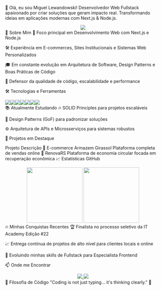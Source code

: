 👋 Olá, eu sou Miguel Lewandowski!
Desenvolvedor Web Fullstack apaixonado por criar soluções que geram impacto real.
Transformando ideias em aplicações modernas com Next.js & Node.js.

<div align="center"> <img src="https://capsule-render.vercel.app/api?type=waving&color=0A192F&height=200&section=header&text=Miguel%20Lewandowski&fontSize=40&fontColor=FFFFFF" /> </div>
🚀 Sobre Mim
🎯 Foco principal em Desenvolvimento Web com Next.js e Node.js

🛠️ Experiência em E-commerces, Sites Institucionais e Sistemas Web Personalizados

🎓 Em constante evolução em Arquitetura de Software, Design Patterns e Boas Práticas de Código

🧠 Defensor da qualidade de código, escalabilidade e performance

🛠️ Tecnologias e Ferramentas
<div align="center" style="display: flex; flex-wrap: wrap;"> <img src="https://img.shields.io/badge/React-0A192F?style=for-the-badge&logo=react&logoColor=61DAFB" /> <img src="https://img.shields.io/badge/Next.js-0A192F?style=for-the-badge&logo=nextdotjs&logoColor=64FFDA" /> <img src="https://img.shields.io/badge/Node.js-0A192F?style=for-the-badge&logo=nodedotjs&logoColor=64FFDA" /> <img src="https://img.shields.io/badge/TailwindCSS-0A192F?style=for-the-badge&logo=tailwind-css&logoColor=64FFDA" /> <img src="https://img.shields.io/badge/MySQL-0A192F?style=for-the-badge&logo=mysql&logoColor=64FFDA" /> <img src="https://img.shields.io/badge/Figma-0A192F?style=for-the-badge&logo=figma&logoColor=64FFDA" /> <img src="https://img.shields.io/badge/Vercel-0A192F?style=for-the-badge&logo=vercel&logoColor=64FFDA" /> </div>
📚 Atualmente Estudando
🔥 SOLID Principles para projetos escaláveis

📐 Design Patterns (GoF) para padronizar soluções

⚙️ Arquitetura de APIs e Microsserviços para sistemas robustos

🌟 Projetos em Destaque

Projeto	Descrição
🧠 E-commerce Armazem Girassol	Plataforma completa de vendas online
🚀 RenovaRS	Plataforma de economia circular focada em recuperação econômica
📈 Estatísticas GitHub
<div align="center"> <img height="180em" src="https://github-readme-stats.vercel.app/api?username=MiguelLewandowski&show_icons=true&theme=tokyonight&bg_color=0A192F&title_color=64FFDA&text_color=FFFFFF&icon_color=64FFDA" /> <img height="180em" src="https://github-readme-stats.vercel.app/api/top-langs/?username=MiguelLewandowski&layout=compact&theme=tokyonight&bg_color=0A192F&title_color=64FFDA&text_color=FFFFFF&icon_color=64FFDA" /> </div>
🔥 Minhas Conquistas Recentes
🏆 Finalista no processo seletivo da IT Academy Edição #22

📈 Entrega contínua de projetos de alto nível para clientes locais e online

🚀 Evoluindo minhas skills de Fullstack para Especialista Frontend

📫 Onde me Encontrar
<div align="center"> <a href="https://www.linkedin.com/in/miguellewandowski/" target="_blank"> <img src="https://img.shields.io/badge/LinkedIn-0A192F?style=for-the-badge&logo=linkedin&logoColor=64FFDA" /> </a> <a href="mailto:miguelstrapazonl@gmail.com"> <img src="https://img.shields.io/badge/Gmail-0A192F?style=for-the-badge&logo=gmail&logoColor=64FFDA" /> </a> </div>
🧠 Filosofia de Código
"Coding is not just typing... it's thinking clearly." 💭
